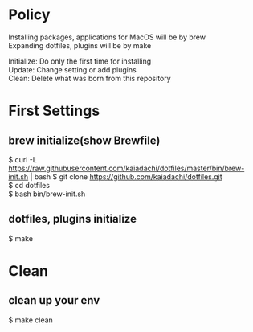 # Policy
Installing packages, applications for MacOS will be by brew  
Expanding dotfiles, plugins will be by make  

Initialize: Do only the first time for installing  
Update: Change setting or add plugins  
Clean: Delete what was born from this repository

# First Settings

## brew initialize(show Brewfile)
$ curl -L https://raw.githubusercontent.com/kaiadachi/dotfiles/master/bin/brew-init.sh | bash
$ git clone https://github.com/kaiadachi/dotfiles.git  
$ cd dotfiles  
$ bash bin/brew-init.sh

## dotfiles, plugins initialize
$ make

# Clean

## clean up your env
$ make clean
